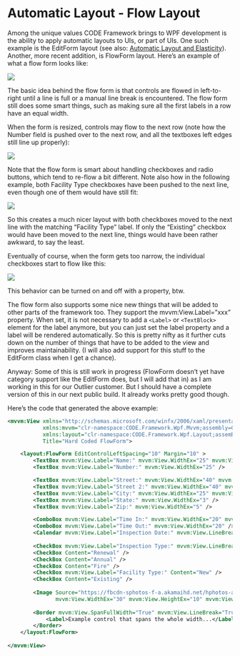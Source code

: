 ﻿# Automatic Layout - Flow Layout

Among the unique values CODE Framework brings to WPF development is the ability to apply automatic layouts to UIs, or part of UIs. One such example is the EditForm layout (see also: [Automatic Layout and Elasticity](Automatic%20Layout%20and%20Elasticity)). Another, more recent addition, is FlowForm layout. Here’s an example of what a flow form looks like:  


![](Automatic%20Layout%20-%20Flow%20Layout/Automatic%20Layout%20-%20Flow%20Layout_clip_image001.jpg)

The basic idea behind the flow form is that controls are flowed in left-to-right until a line is full or a manual line break is encountered. The flow form still does some smart things, such as making sure all the first labels in a row have an equal width.  

When the form is resized, controls may flow to the next row (note how the Number field is pushed over to the next row, and all the textboxes left edges still line up properly):  

![](Automatic%20Layout%20-%20Flow%20Layout/Automatic%20Layout%20-%20Flow%20Layout_clip_image002.jpg)

Note that the flow form is smart about handling checkboxes and radio buttons, which tend to re-flow a bit different. Note also how in the following example, both Facility Type checkboxes have been pushed to the next line, even though one of them would have still fit:  

![](Automatic%20Layout%20-%20Flow%20Layout/Automatic%20Layout%20-%20Flow%20Layout_clip_image003.jpg)

So this creates a much nicer layout with both checkboxes moved to the next line with the matching “Facility Type” label. If only the “Existing” checkbox would have been moved to the next line, things would have been rather awkward, to say the least.  

Eventually of course, when the form gets too narrow, the individual checkboxes start to flow like this:  

![](Automatic%20Layout%20-%20Flow%20Layout/Automatic%20Layout%20-%20Flow%20Layout_clip_image004.jpg)

This behavior can be turned on and off with a property, btw.  

The flow form also supports some nice new things that will be added to other parts of the framework too. They support the mvvm:View.Label=”xxx” property. When set, it is not necessary to add a ```<Label>``` or ```<TextBlock>``` element for the label anymore, but you can just set the label property and a label will be rendered automatically. So this is pretty nifty as it further cuts down on the number of things that have to be added to the view and improves maintainability. (I will also add support for this stuff to the EditForm class when I get a chance).  

Anyway: Some of this is still work in progress (FlowForm doesn’t yet have category support like the EditForm does, but I will add that in) as I am working in this for our Outlier customer. But I should have a complete version of this in our next public build. It already works pretty good though.  

Here’s the code that generated the above example:

```xml
<mvvm:View xmlns="http://schemas.microsoft.com/winfx/2006/xaml/presentation" 
           xmlns:mvvm="clr-namespace:CODE.Framework.Wpf.Mvvm;assembly=CODE.Framework.Wpf.Mvvm"
           xmlns:layout="clr-namespace:CODE.Framework.Wpf.Layout;assembly=CODE.Framework.Wpf"
           Title="Hard Coded FlowForm">

    <layout:FlowForm EditControlLeftSpacing="10" Margin="10" >
        <TextBox mvvm:View.Label="Name:" mvvm:View.WidthEx="25" mvvm:View.GroupTitle="Facility Information" mvvm:View.GroupBreak="True" />
        <TextBox mvvm:View.Label="Number:" mvvm:View.WidthEx="25" />

        <TextBox mvvm:View.Label="Street:" mvvm:View.WidthEx="40" mvvm:View.LineBreak="True" mvvm:View.GroupTitle="Facility Address" mvvm:View.GroupBreak="True" />
        <TextBox mvvm:View.Label="Street 2:" mvvm:View.WidthEx="40" mvvm:View.LineBreak="True" />
        <TextBox mvvm:View.Label="City:" mvvm:View.WidthEx="25" mvvm:View.LineBreak="True" />
        <TextBox mvvm:View.Label="State:" mvvm:View.WidthEx="3" />
        <TextBox mvvm:View.Label="Zip:" mvvm:View.WidthEx="5" />

        <ComboBox mvvm:View.Label="Time In:" mvvm:View.WidthEx="20" mvvm:View.LineBreak="True" mvvm:View.GroupTitle="Inspection Date and Time" mvvm:View.GroupBreak="True" />
        <ComboBox mvvm:View.Label="Time Out:" mvvm:View.WidthEx="20" />
        <Calendar mvvm:View.Label="Inspection Date:" mvvm:View.LineBreak="True" />
        
        <CheckBox mvvm:View.Label="Inspection Type:" mvvm:View.LineBreak="True" Content="New Complaint" />
        <CheckBox Content="Renewal" />
        <CheckBox Content="Annual" />
        <CheckBox Content="Fire" />
        <CheckBox mvvm:View.Label="Facility Type:" Content="New" />
        <CheckBox Content="Existing" />
        
        <Image Source="https://fbcdn-sphotos-f-a.akamaihd.net/hphotos-ak-ash3/s480x480/164940_379711192146374_1851995878_n.jpg" Stretch="UniformToFill" 
               mvvm:View.WidthEx="30" mvvm:View.HeightEx="10" mvvm:View.Label="Picture:" mvvm:View.LineBreak="True" />
        
        <Border mvvm:View.SpanFullWidth="True" mvvm:View.LineBreak="True"  Height="75" BorderBrush="CornflowerBlue" Background="#7E6495ED" BorderThickness="2" Margin="5">
            <Label>Example control that spans the whole width...</Label>
        </Border>
    </layout:FlowForm>
    
</mvvm:View>
```